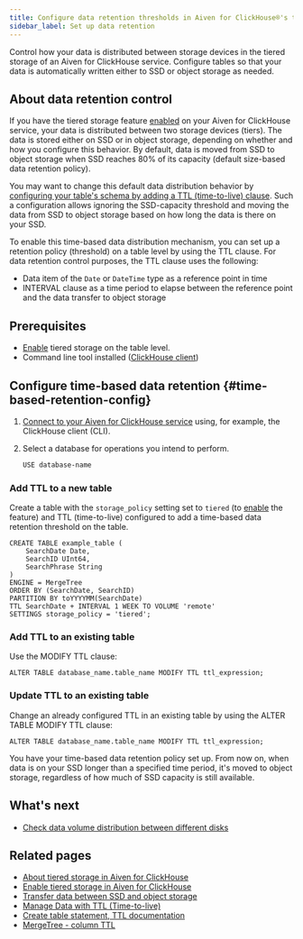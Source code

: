 ```yaml
---
title: Configure data retention thresholds in Aiven for ClickHouse®'s tiered storage
sidebar_label: Set up data retention
---
```


Control how your data is distributed between storage devices in the tiered storage of an Aiven for ClickHouse service. Configure tables so that your data is automatically written either to SSD or object storage as needed.

## About data retention control

If you have the tiered storage feature
[enabled](/docs/products/clickhouse/howto/enable-tiered-storage) on your Aiven for
ClickHouse service, your data is
distributed between two storage devices (tiers). The data is stored
either on SSD or in object storage, depending on whether and how you
configure this behavior. By default, data is moved from SSD to object
storage when SSD reaches 80% of its capacity (default size-based data
retention policy).

You may want to change this default data distribution behavior by
[configuring your table's schema by adding a TTL (time-to-live) clause](/docs/products/clickhouse/howto/configure-tiered-storage#time-based-retention-config).
Such a configuration allows ignoring the SSD-capacity
threshold and moving the data from SSD to object storage based on how
long the data is there on your SSD.

To enable this time-based data distribution mechanism, you can set up a
retention policy (threshold) on a table level by using the TTL clause.
For data retention control purposes, the TTL clause uses the following:

-   Data item of the `Date` or `DateTime` type as a reference point in
    time
-   INTERVAL clause as a time period to elapse between the reference
    point and the data transfer to object storage

## Prerequisites

-   [Enable](/docs/products/clickhouse/howto/enable-tiered-storage) tiered storage on
    the table level.
-   Command line tool installed
    ([ClickHouse client](/docs/products/clickhouse/howto/connect-with-clickhouse-cli))

## Configure time-based data retention {#time-based-retention-config}

1.  [Connect to your Aiven for ClickHouse service](/docs/products/clickhouse/howto/list-connect-to-service) using, for example, the ClickHouse client (CLI).

1.  Select a database for operations you intend to perform.

    ```bash
    USE database-name
    ```

### Add TTL to a new table

Create a table with the `storage_policy` setting set to `tiered` (to
[enable](/docs/products/clickhouse/howto/enable-tiered-storage) the feature) and TTL
(time-to-live) configured to add a
time-based data retention threshold on the table.

```shell
CREATE TABLE example_table (
    SearchDate Date,
    SearchID UInt64,
    SearchPhrase String
)
ENGINE = MergeTree
ORDER BY (SearchDate, SearchID)
PARTITION BY toYYYYMM(SearchDate)
TTL SearchDate + INTERVAL 1 WEEK TO VOLUME 'remote'
SETTINGS storage_policy = 'tiered';
```

### Add TTL to an existing table

Use the MODIFY TTL clause:

```shell
ALTER TABLE database_name.table_name MODIFY TTL ttl_expression;
```

### Update TTL to an existing table

Change an already configured TTL in an existing table by using the ALTER
TABLE MODIFY TTL clause:

```shell
ALTER TABLE database_name.table_name MODIFY TTL ttl_expression;
```

You have your time-based data retention policy set up. From now on, when
data is on your SSD longer than a specified time period, it's moved to
object storage, regardless of how much of SSD capacity is still
available.

## What's next

-   [Check data volume distribution between different disks](/docs/products/clickhouse/howto/check-data-tiered-storage)

## Related pages

-   [About tiered storage in Aiven for ClickHouse](/docs/products/clickhouse/concepts/clickhouse-tiered-storage)
-   [Enable tiered storage in Aiven for ClickHouse](/docs/products/clickhouse/howto/enable-tiered-storage)
-   [Transfer data between SSD and object storage](/docs/products/clickhouse/howto/transfer-data-tiered-storage)
-   [Manage Data with TTL
    (Time-to-live)](https://clickhouse.com/docs/en/guides/developer/ttl)
-   [Create table statement, TTL
    documentation](https://clickhouse.com/docs/en/engines/table-engines/mergetree-family/mergetree#mergetree-table-ttl)
-   [MergeTree - column
    TTL](https://clickhouse.com/docs/en/engines/table-engines/mergetree-family/mergetree#mergetree-column-ttl)
